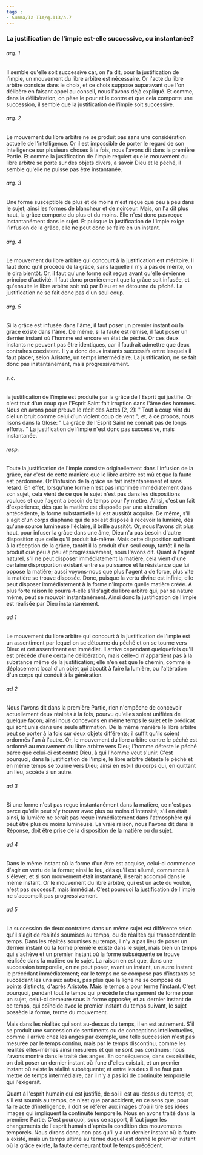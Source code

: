 ```yaml
---
tags : 
- Summa/Ia-IIæ/q.113/a.7
---
```


### La justification de l'impie est-elle successive, ou instantanée?

###### arg. 1
Il semble qu'elle soit successive car, on l'a dit, pour la justification de l'impie, un mouvement du libre arbitre est nécessaire. Or l'acte du libre arbitre consiste dans le choix, et ce choix suppose auparavant que l'on délibère en faisant appel au conseil, nous l'avons déjà expliqué. Et comme, dans la délibération, on pèse le pour et le contre et que cela comporte une succession, il semble que la justification de l'impie soit successive. 

###### arg. 2
Le mouvement du libre arbitre ne se produit pas sans une considération actuelle de l'intelligence. Or il est impossible de porter le regard de son intelligence sur plusieurs choses à la fois, nous l'avons dit dans la première Partie. Et comme la justification de l'impie requiert que le mouvement du libre arbitre se porte sur des objets divers, à savoir Dieu et le péché, il semble qu'elle ne puisse pas être instantanée. 

###### arg. 3
Une forme susceptible de plus et de moins n'est reçue que peu à peu dans le sujet; ainsi les formes de blancheur et de noirceur. Mais, on l'a dit plus haut, la grâce comporte du plus et du moins. Elle n'est donc pas reçue instantanément dans le sujet. Et puisque la justification de l'impie exige l'infusion de la grâce, elle ne peut donc se faire en un instant. 

###### arg. 4
Le mouvement du libre arbitre qui concourt à la justification est méritoire. Il faut donc qu'il procède de la grâce, sans laquelle il n'y a pas de mérite, on le dira bientôt. Or, il faut qu'une forme soit reçue avant qu'elle devienne principe d'activité. Il faut donc premièrement que la grâce soit infusée, et qu'ensuite le libre arbitre soit mû par Dieu et se détourne du péché. La justification ne se fait donc pas d'un seul coup. 

###### arg. 5
Si la grâce est infusée dans l'âme, il faut poser un premier instant où la grâce existe dans l'âme. De même, si la faute est remise, il faut poser un dernier instant où l'homme est encore en état de péché. Or ces deux instants ne peuvent pas être identiques, car il faudrait admettre que deux contraires coexistent. Il y a donc deux instants successifs entre lesquels il faut placer, selon Aristote, un temps intermédiaire. La justification, ne se fait donc pas instantanément, mais progressivement. 

###### s.c.
la justification de l'impie est produite par la grâce de l'Esprit qui justifie. Or c'est tout d'un coup que l'Esprit Saint fait irruption dans l'âme des hommes. Nous en avons pour preuve le récit des Actes (2, 2): " Tout à coup vint du ciel un bruit comme celui d'un violent coup de vent "; et, à ce propos, nous lisons dans la Glose: " La grâce de l'Esprit Saint ne connaît pas de longs efforts. " La justification de l'impie n'est donc pas successive, mais instantanée.

###### resp.
Toute la justification de l'impie consiste originellement dans l'infusion de la grâce, car c'est de cette manière que le libre arbitre est mû et que la faute est pardonnée. Or l'infusion de la grâce se fait instantanément et sans retard. En effet, lorsqu'une forme n'est pas imprimée immédiatement dans son sujet, cela vient de ce que le sujet n'est pas dans les dispositions voulues et que l'agent a besoin de temps pour l'y mettre. Ainsi, c'est un fait d'expérience, dès que la matière est disposée par une altération antécédente, la forme substantielle lui est aussitôt acquise. De même, s'il s'agit d'un corps diaphane qui de soi est disposé à recevoir la lumière, dès qu'une source lumineuse l'éclaire, il brille aussitôt. Or, nous l'avons dit plus haut, pour infuser la grâce dans une âme, Dieu n'a pas besoin d'autre disposition que celle qu'il produit lui-même. Mais cette disposition suffisant à la réception de la grâce, tantôt il la produit d'un seul coup, tantôt il ne la produit que peu à peu et progressivement, nous l'avons dit. Quant à l'agent naturel, s'il ne peut disposer immédiatement la matière, cela vient d'une certaine disproportion existant entre sa puissance et la résistance que lui oppose la matière; aussi voyons-nous que plus l'agent a de force, plus vite la matière se trouve disposée. Donc, puisque la vertu divine est infinie, elle peut disposer immédiatement à la forme n'importe quelle matière créée. A plus forte raison le pourra-t-elle s'il s'agit du libre arbitre qui, par sa nature même, peut se mouvoir instantanément. Ainsi donc la justification de l'impie est réalisée par Dieu instantanément.

###### ad 1
Le mouvement du libre arbitre qui concourt à la justification de l'impie est un assentiment par lequel on se détourne du péché et on se tourne vers Dieu: et cet assentiment est immédiat. Il arrive cependant quelquefois qu'il est précédé d'une certaine délibération, mais celle-ci n'appartient pas à la substance même de la justification; elle n'en est que le chemin, comme le déplacement local d'un objet qui aboutit à faire la lumière, ou l'altération d'un corps qui conduit à la génération. 

###### ad 2
Nous l'avons dit dans la première Partie, rien n'empêche de concevoir actuellement deux réalités à la fois, pourvu qu'elles soient unifiées de quelque façon; ainsi nous concevons en même temps le sujet et le prédicat qui sont unis dans une seule affirmation. De la même manière le libre arbitre peut se porter à la fois sur deux objets différents; il suffit qu'ils soient ordonnés l'un à l'autre. Or, le mouvement du libre arbitre contre le péché est ordonné au mouvement du libre arbitre vers Dieu; l'homme déteste le péché parce que celui-ci est contre Dieu, à qui l'homme veut s'unir. C'est pourquoi, dans la justification de l'impie, le libre arbitre déteste le péché et en même temps se tourne vers Dieu; ainsi en est-il du corps qui, en quittant un lieu, accède à un autre. 

###### ad 3
Si une forme n'est pas reçue instantanément dans la matière, ce n'est pas parce qu'elle peut s'y trouver avec plus ou moins d'intensité; s'il en était ainsi, la lumière ne serait pas reçue immédiatement dans l'atmosphère qui peut être plus ou moins lumineuse. La vraie raison, nous l'avons dit dans la Réponse, doit être prise de la disposition de la matière ou du sujet. 

###### ad 4
Dans le même instant où la forme d'un être est acquise, celui-ci commence d'agir en vertu de la forme; ainsi le feu, dès qu'il est allumé, commence à s'élever; et si son mouvement était instantané, il serait accompli dans le même instant. Or le mouvement du libre arbitre, qui est un acte du vouloir, n'est pas successif, mais immédiat. C'est pourquoi la justification de l'impie ne s'accomplit pas progressivement. 

###### ad 5
La succession de deux contraires dans un même sujet est différente selon qu'il s'agit de réalités soumises au temps, ou de réalités qui transcendent le temps. Dans les réalités soumises au temps, il n'y a pas lieu de poser un dernier instant où la forme première existe dans le sujet, mais bien un temps qui s'achève et un premier instant où la forme subséquente se trouve réalisée dans la matière ou le sujet. La raison en est que, dans une succession temporelle, on ne peut poser, avant un instant, un autre instant le précédant immédiatement; car le temps ne se compose pas d'instants se succédant les uns aux autres, pas plus que la ligne ne se compose de points distincts, d'après Aristote. Mais le temps a pour terme l'instant. C'est pourquoi, pendant tout le temps qui précède le changement de forme pour un sujet, celui-ci demeure sous la forme opposée; et au dernier instant de ce temps, qui coïncide avec le premier instant du temps suivant, le sujet possède la forme, terme du mouvement. 

Mais dans les réalités qui sont au-dessus du temps, il en est autrement. S'il se produit une succession de sentiments ou de conceptions intellectuelles, comme il arrive chez les anges par exemple, une telle succession n'est pas mesurée par le temps continu, mais par le temps discontinu, comme les réalités elles-mêmes ainsi mesurées et qui ne sont pas continues: nous l'avons montré dans le traité des anges. En conséquence, dans ces réalités, on doit poser un dernier instant où l'une d'elles existait, et un premier instant où existe la réalité subséquente; et entre les deux il ne faut pas mettre de temps intermédiaire, car il n'y a pas ici de continuité temporelle qui l'exigerait. 

Quant à l'esprit humain qui est justifié, de soi il est au-dessus du temps; et, s'il est soumis au temps, ce n'est que par accident, en ce sens que, pour faire acte d'intelligence, il doit se référer aux images d'où il tire ses idées images qui impliquent la continuité temporelle. Nous en avons traité dans la première Partie. C'est pourquoi, sous ce rapport, il faut juger les changements de l'esprit humain d'après la condition des mouvements temporels. Nous dirons donc, non pas qu'il y a un dernier instant où la faute a existé, mais un temps ultime au terme duquel est donné le premier instant où la grâce existe, la faute demeurant tout le temps précédent.

